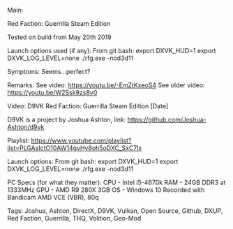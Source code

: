 Main:

Red Faction: Guerrilla Steam Edition

Tested on build from May 20th 2019

Launch options used (if any):
From git bash:
export DXVK_HUD=1
export DXVK_LOG_LEVEL=none
./rfg.exe -nod3d11

Symptoms:
Seems...perfect?

Remarks:
See video:
https://youtu.be/-EmZtKxeoS4
See older video:
https://youtu.be/W2Ssk9zs8v0

Video:
D9VK Red Faction: Guerrilla Steam Edition [Date]

D9VK is a project by Joshua Ashton, link:
https://github.com/Joshua-Ashton/d9vk

Playlist:
https://www.youtube.com/playlist?list=PLGAsIctO10AW14gvHy8oh5oDXC_SxC7lx

Launch options:
From git bash:
export DXVK_HUD=1
export DXVK_LOG_LEVEL=none
./rfg.exe -nod3d11

PC Specs (for what they matter):
CPU - Intel i5-4670k
RAM - 24GB DDR3 at 1333MHz
GPU - AMD R9 280X 3GB
OS - Windows 10
Recorded with Bandicam AMD VCE (VBR), 80q

Tags:
Joshua, Ashton, DirectX, D9VK, Vulkan, Open Source, Github, DXUP, Red Faction, Guerrilla, THQ, Volition, Geo-Mod
